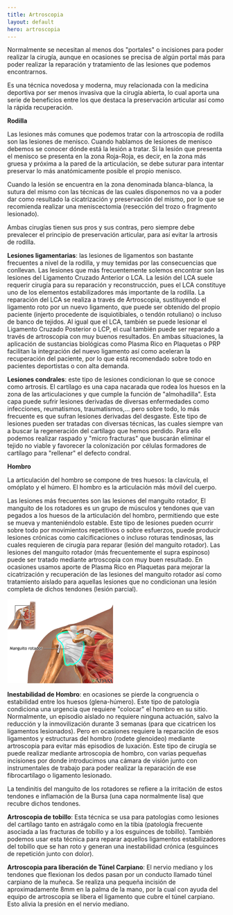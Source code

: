 ```yaml
---
title: Artroscopia
layout: default
hero: artroscopia
---
```


Normalmente se necesitan al menos dos "portales" o incisiones para poder realizar la cirugía, aunque en ocasiones se precisa de algún portal más para poder realizar la reparación y tratamiento de las lesiones que podemos encontrarnos.

​Es una técnica novedosa y moderna, muy relacionada con la medicina deportiva por ser menos invasiva que la cirugía abierta, lo cual aporta una serie de beneficios entre los que destaca la preservación articular así como la rápida recuperación.

**Rodilla**

Las lesiones más comunes que podemos tratar con la artroscopia de rodilla son las lesiones de menisco. Cuando hablamos de lesiones de menisco debemos se conocer dónde está la lesión a tratar. Si la lesión que presenta el menisco se presenta en la zona Roja-Roja, es decir, en la zona más gruesa y próxima a la pared de la articulación, se debe suturar para intentar preservar lo más anatómicamente posible el propio menisco.

Cuando la lesión se encuentra en la zona denominada blanca-blanca, la sutura del mismo con las técnicas de las cuales disponemos no va a poder dar como resultado la cicatrización y preservación del mismo, por lo que se recomienda realizar una meniscectomia (resección del trozo o fragmento lesionado).

Ambas cirugías tienen sus pros y sus contras, pero siempre debe prevalecer el principio de preservación articular, para así evitar la artrosis de rodilla.

**Lesiones ligamentarias**: las lesiones de ligamentos son bastante frecuentes a nivel de la rodilla, y muy temidas por las consecuencias que conllevan. Las lesiones que más frecuentemente solemos encontrar son las lesiones del Ligamento Cruzado Anterior o LCA.
La lesión del LCA suele requerir cirugía para su reparación y reconstrucción, pues el LCA constituye uno de los elementos estabilizadores más importante de la rodilla.
La reparación del LCA se realiza a través de Artroscopia, sustituyendo el ligamento roto por un nuevo ligamento, que puede ser obtenido del propio paciente (injerto procedente de isquiotibiales, o tendón rotuliano) o incluso de banco de tejidos.
Al igual que el LCA, también se puede lesionar el Ligamento Cruzado Posterior o LCP,  el cual también puede ser reparado a través de artroscopia con muy buenos resultados.
En ambas situaciones, la aplicación de sustancias biológicas como Plasma Rico en Plaquetas o PRP facilitan la integración del nuevo ligamento así como aceleran la recuperación del paciente, por lo que está recomendado sobre todo en pacientes deportistas o con alta demanda.

**Lesiones condrales**: este tipo de lesiones condicionan lo que se conoce como artrosis. El cartílago es una capa nacarada que rodea los huesos en la zona de las articulaciones y que cumple la función de "almohadilla". Esta capa puede sufrir lesiones derivadas de diversas enfermedades como infecciones, reumatismos, traumatismos,... pero sobre todo, lo más frecuente es que sufran lesiones derivadas del desgaste. Este tipo de lesiones pueden ser tratadas con diversas técnicas, las cuales siempre van a buscar la regeneración del cartílago que hemos perdido. Para ello podemos realizar raspado y "micro fracturas" que buscarán eliminar el tejido no viable y favorecer la colonización por células formadores de cartílago para "rellenar" el defecto condral.

**Hombro**

La articulación del hombro se compone de tres huesos: la clavícula, el omóplato y el húmero. El hombro es la articulación más móvil del cuerpo.

Las lesiones más frecuentes son las lesiones del manguito rotador, El manguito de los rotadores es un grupo de músculos y tendones que van pegados a los huesos de la articulación del hombro, permitiendo que este se mueva y manteniéndolo estable.
Este tipo de lesiones pueden ocurrir sobre todo por movimientos repetitivos o sobre esfuerzos, puede producir lesiones crónicas como calcificaciones o incluso roturas tendinosas, las cuales requieren de cirugía para reparar (lesión del manguito rotador). Las lesiones del manguito rotador (más frecuentemente el supra espinoso) puede ser tratado mediante artroscopia con muy buen resultado.
En ocasiones usamos aporte de Plasma Rico en Plaquetas para mejorar la cicatrización y recuperación de las lesiones del manguito rotador así como tratamiento aislado para aquellas lesiones que no condicionan una lesión completa de dichos tendones (lesión parcial).

![Rotador](/assets/rotador.png "Rotador")

**Inestabilidad de Hombro**: en ocasiones se pierde la congruencia o estabilidad entre los huesos (glena-húmero). Este tipo de patología condiciona una urgencia que requiere "colocar" el hombro en su sitio. Normalmente, un episodio aislado no requiere ninguna actuación, salvo la reducción y la inmovilización durante 3 semanas (para que cicatricen los ligamentos lesionados). Pero en ocasiones requiere la reparación de esos ligamentos y estructuras del hombro (rodete glenoideo) mediante artroscopia para evitar más episodios de luxación.
Este tipo de cirugía se puede realizar mediante artroscopia de hombro, con varias pequeñas incisiones por donde introducimos una cámara de visión junto con instrumentales de trabajo para poder realizar la reparación de ese fibrocartílago o ligamento lesionado.

La tendinitis del manguito de los rotadores se refiere a la irritación de estos tendones e inflamación de la Bursa (una capa normalmente lisa) que recubre dichos tendones.

**Artroscopia de tobillo**:
Esta técnica se usa para patologías como lesiones del cartílago tanto en astrágalo como en la tibia (patología frecuente asociada a las fracturas de tobillo y a los esguinces de tobillo).
También podemos usar esta técnica para reparar aquellos ligamentos estabilizadores del tobillo que se han roto y generan una inestabilidad crónica (esguinces de repetición junto con dolor).
​

**Artroscopia para liberación de Túnel Carpiano**:
El nervio mediano y los tendones que flexionan los dedos pasan por un conducto llamado túnel carpiano de la muñeca. Se realiza una pequeña incisión de aproximadamente 8mm en la palma de la mano, por la cual con ayuda del equipo de artroscopia  se libera el ligamento que cubre el túnel carpiano. Esto alivia la presión en el nervio mediano.
